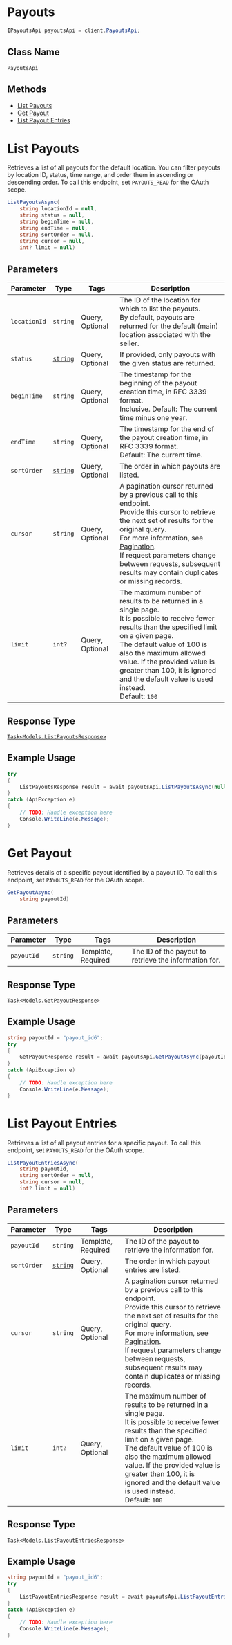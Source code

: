 # Payouts

```csharp
IPayoutsApi payoutsApi = client.PayoutsApi;
```

## Class Name

`PayoutsApi`

## Methods

* [List Payouts](../../doc/api/payouts.md#list-payouts)
* [Get Payout](../../doc/api/payouts.md#get-payout)
* [List Payout Entries](../../doc/api/payouts.md#list-payout-entries)


# List Payouts

Retrieves a list of all payouts for the default location.
You can filter payouts by location ID, status, time range, and order them in ascending or descending order.
To call this endpoint, set `PAYOUTS_READ` for the OAuth scope.

```csharp
ListPayoutsAsync(
    string locationId = null,
    string status = null,
    string beginTime = null,
    string endTime = null,
    string sortOrder = null,
    string cursor = null,
    int? limit = null)
```

## Parameters

| Parameter | Type | Tags | Description |
|  --- | --- | --- | --- |
| `locationId` | `string` | Query, Optional | The ID of the location for which to list the payouts.<br>By default, payouts are returned for the default (main) location associated with the seller. |
| `status` | [`string`](../../doc/models/payout-status.md) | Query, Optional | If provided, only payouts with the given status are returned. |
| `beginTime` | `string` | Query, Optional | The timestamp for the beginning of the payout creation time, in RFC 3339 format.<br>Inclusive. Default: The current time minus one year. |
| `endTime` | `string` | Query, Optional | The timestamp for the end of the payout creation time, in RFC 3339 format.<br>Default: The current time. |
| `sortOrder` | [`string`](../../doc/models/sort-order.md) | Query, Optional | The order in which payouts are listed. |
| `cursor` | `string` | Query, Optional | A pagination cursor returned by a previous call to this endpoint.<br>Provide this cursor to retrieve the next set of results for the original query.<br>For more information, see [Pagination](https://developer.squareup.com/docs/build-basics/common-api-patterns/pagination).<br>If request parameters change between requests, subsequent results may contain duplicates or missing records. |
| `limit` | `int?` | Query, Optional | The maximum number of results to be returned in a single page.<br>It is possible to receive fewer results than the specified limit on a given page.<br>The default value of 100 is also the maximum allowed value. If the provided value is<br>greater than 100, it is ignored and the default value is used instead.<br>Default: `100` |

## Response Type

[`Task<Models.ListPayoutsResponse>`](../../doc/models/list-payouts-response.md)

## Example Usage

```csharp
try
{
    ListPayoutsResponse result = await payoutsApi.ListPayoutsAsync(null, null, null, null, null, null, null);
}
catch (ApiException e)
{
    // TODO: Handle exception here
    Console.WriteLine(e.Message);
}
```


# Get Payout

Retrieves details of a specific payout identified by a payout ID.
To call this endpoint, set `PAYOUTS_READ` for the OAuth scope.

```csharp
GetPayoutAsync(
    string payoutId)
```

## Parameters

| Parameter | Type | Tags | Description |
|  --- | --- | --- | --- |
| `payoutId` | `string` | Template, Required | The ID of the payout to retrieve the information for. |

## Response Type

[`Task<Models.GetPayoutResponse>`](../../doc/models/get-payout-response.md)

## Example Usage

```csharp
string payoutId = "payout_id6";
try
{
    GetPayoutResponse result = await payoutsApi.GetPayoutAsync(payoutId);
}
catch (ApiException e)
{
    // TODO: Handle exception here
    Console.WriteLine(e.Message);
}
```


# List Payout Entries

Retrieves a list of all payout entries for a specific payout.
To call this endpoint, set `PAYOUTS_READ` for the OAuth scope.

```csharp
ListPayoutEntriesAsync(
    string payoutId,
    string sortOrder = null,
    string cursor = null,
    int? limit = null)
```

## Parameters

| Parameter | Type | Tags | Description |
|  --- | --- | --- | --- |
| `payoutId` | `string` | Template, Required | The ID of the payout to retrieve the information for. |
| `sortOrder` | [`string`](../../doc/models/sort-order.md) | Query, Optional | The order in which payout entries are listed. |
| `cursor` | `string` | Query, Optional | A pagination cursor returned by a previous call to this endpoint.<br>Provide this cursor to retrieve the next set of results for the original query.<br>For more information, see [Pagination](https://developer.squareup.com/docs/build-basics/common-api-patterns/pagination).<br>If request parameters change between requests, subsequent results may contain duplicates or missing records. |
| `limit` | `int?` | Query, Optional | The maximum number of results to be returned in a single page.<br>It is possible to receive fewer results than the specified limit on a given page.<br>The default value of 100 is also the maximum allowed value. If the provided value is<br>greater than 100, it is ignored and the default value is used instead.<br>Default: `100` |

## Response Type

[`Task<Models.ListPayoutEntriesResponse>`](../../doc/models/list-payout-entries-response.md)

## Example Usage

```csharp
string payoutId = "payout_id6";
try
{
    ListPayoutEntriesResponse result = await payoutsApi.ListPayoutEntriesAsync(payoutId, null, null, null);
}
catch (ApiException e)
{
    // TODO: Handle exception here
    Console.WriteLine(e.Message);
}
```

